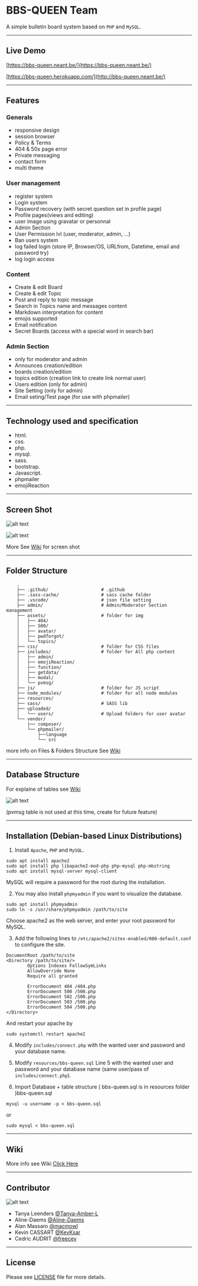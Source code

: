 # BBS-QUEEN Team

A simple bulletin board system based on ```PHP``` and ```MySQL```.

___

## Live Demo

 [https://bbs-queen.neant.be/](https://bbs-queen.neant.be/)
 
 [https://bbs-queen.herokuapp.com/](http://bbs-queen.neant.be/)

___

## Features

### Generals
- responsive design
- session browser
- Policy & Terms
- 404 & 50x page error
- Private messaging
- contact form
- multi theme

### User management
- register system
- Login system
- Password recovery (with secret question set in profile page)
- Profile pages(views and editing)
- user image using gravatar or personnal
- Admin Section
- User Permission lvl (user, moderator, admin, ...)
- Ban users system
- log failed login (store IP, Browser/OS, URLfrom, Datetime, email and password try)
- log login access

### Content
- Create & edit Board
- Create & edit Topic
- Post and reply to topic message
- Search in Topics name and messages content
- Markdown interpretation for content
- emojis supported
- Email notification
- Secret Boards (access with a special word in search bar)

### Admin Section
- only for moderator and admin
- Announces creation/edition
- boards creation/edition
- topics edition (creation link to create link normal user)
- Users edition (only for admin)
- Site Setting (only for admin)
- Email seting/Test page (for use with phpmailer)

___

## Technology used and specification

- html.
- css.
- php.
- mysql.
- sass.
- bootstrap.
- Javascript.
- phpmailer
- emojiReaction

___

## Screen Shot

![alt text](resources/Screenshot/SS_BSS-QUEEN-main.png "Main Theme" )

![alt text](resources/Screenshot/SS_BSS-QUEEN-main-blue.png "Dark Blue Theme" )

More See [Wiki](https://github.com/Freecey/Bulletin-Board-Project/wiki) for screen shot

___
## Folder Structure

```
    .
    ├── .github/                    # .github
    ├── .sass-cache/                # sass cache folder
    ├── .vscode/                    # json file setting
    ├── admin/                      # Admin/Moderator Section management
    ├── assets/                     # folder for img
    │   ├── 404/
    │   ├── 500/
    │   ├── avatar/
    │   ├── pwdforgot/
    │   └── topics/
    ├── css/                        # folder for CSS files
    ├── includes/                   # folder for All php content 
    │   ├── admin/
    │   ├── emojiReaction/
    │   ├── function/
    │   ├── getdata/
    │   ├── modal/
    │   └── pvmsg/
    ├── js/                         # folder for JS script
    ├── node_modules/               # folder for all node modules
    ├── resources/
    ├── sass/                       # SASS lib
    ├── uploaded/
    │   └── users/                  # Upload folders for user avatar
    └── vendor/
        ├── composer/
        └── phpmailer/
            ├──language
            └── src
```    
more info on Files & Folders Structure See [Wiki](https://github.com/Freecey/Bulletin-Board-Project/wiki/Files-Folder-Structure)
___

## Database Structure

For explaine of tables see [Wiki](https://github.com/Freecey/Bulletin-Board-Project/wiki/DataBase-Structure)

![alt text](resources/db_structure.png?raw=true "Database Structure" )

(pvmsg table is not used at this time, create for future feature)

___

## Installation (Debian-based Linux Distributions)

1. Install `Apache`, `PHP` and `MySQL`.
```
sudo apt install apache2
sudo apt install php libapache2-mod-php php-mysql php-mbstring 
sudo apt install mysql-server mysql-client
```
MySQL will require a password for the root during the installation.

2. You may also install `phpmyadmin` if you want to visualize the database.
```
sudo apt install phpmyadmin
sudo ln -s /usr/share/phpmyadmin /path/to/site
```
Choose apache2 as the web server, and enter your root password for MySQL.

3. Add the following lines to `/etc/apache2/sites-enabled/000-default.conf` to configure the site.
```
DocumentRoot /path/to/site
<Directory /path/to/site/>
        Options Indexes FollowSymLinks
        AllowOverride None
        Require all granted
        
        ErrorDocument 404 /404.php
        ErrorDocument 500 /500.php
        ErrorDocument 502 /500.php
        ErrorDocument 503 /500.php
        ErrorDocument 504 /500.php
</Directory>
```
And restart your apache by
```
sudo systemctl restart apache2
```

4. Modify `includes/connect.php` with the wanted user and password and your database name.

5. Modify `resources/bbs-queen.sql` Line 5 with the wanted user and password and your database name (same user/pass of `includes/connect.php`).

6. Import Database + table structure ( bbs-queen.sql is in resources folder )bbs-queen.sql
```
mysql -u username -p < bbs-queen.sql
```
or
```
sudo mysql < bbs-queen.sql
```

___

## Wiki

More info see Wiki [Click Here](https://github.com/Freecey/Bulletin-Board-Project/wiki)

___

## Contributor


![alt text](resources/team-5p.jpg?raw=true "Team Pictures" )


* Tanya Leenders    [@Tanya-Amber-L](https://github.com/Tanya-Amber-L)
* Aline-Daems       [@Aline-Daems](https://github.com/Aline-Daems)
* Alan Massaro      [@macmowl](https://github.com/macmowl/)
* Kevin CASSART     [@KevKsar](https://github.com/KevKsar/)
* Cedric AUDRIT     [@freecey](https://github.com/freecey/)

___

## License
Please see [LICENSE](https://raw.githubusercontent.com/Freecey/Bulletin-Board-Project/master/LICENSE) file for more details.
